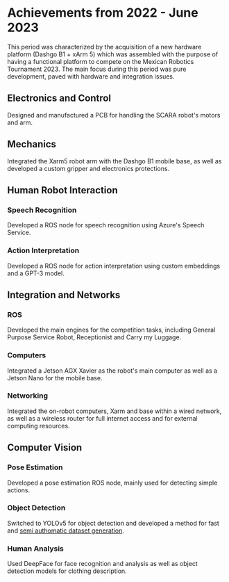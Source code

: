 # Achievements from 2022 - June 2023
This period was characterized by the acquisition of a new hardware platform (Dashgo B1 + xArm 5) which was assembled with the purpose of having a functional platform to compete on the Mexican Robotics Tournament 2023. The main focus during this period was pure development, paved with hardware and integration issues.

## Electronics and Control
Designed and manufactured a PCB for handling the SCARA robot's motors and arm. 

## Mechanics
Integrated the Xarm5 robot arm with the Dashgo B1 mobile base, as well as developed a custom gripper and electronics protections.

## Human Robot Interaction
### Speech Recognition
Developed a ROS node for speech recognition using Azure's Speech Service.

### Action Interpretation
Developed a ROS node for action interpretation using custom embeddings and a GPT-3 model.

## Integration and Networks
### ROS
Developed the main engines for the competition tasks, including General Purpose Service Robot, Receptionist and Carry my Luggage.

### Computers
Integrated a Jetson AGX Xavier as the robot's main computer as well as a Jetson Nano for the mobile base.

### Networking
Integrated the on-robot computers, Xarm and base within a wired network, as well as a wireless router for full internet access and for external computing resources.

## Computer Vision

### Pose Estimation
Developed a pose estimation ROS node, mainly used for detecting simple actions.

### Object Detection
Switched to YOLOv5 for object detection and developed a method for fast and [semi authomatic dataset generation](Computer%20Vision/Object%20Detection/Dataset%20Automatization.md).

### Human Analysis
Used DeepFace for face recognition and analysis as well as object detection models for clothing description.